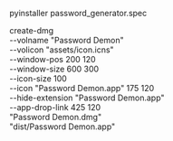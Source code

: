 pyinstaller password_generator.spec

create-dmg \
  --volname "Password Demon" \
  --volicon "assets/icon.icns" \
  --window-pos 200 120 \
  --window-size 600 300 \
  --icon-size 100 \
  --icon "Password Demon.app" 175 120 \
  --hide-extension "Password Demon.app" \
  --app-drop-link 425 120 \
  "Password Demon.dmg" \
  "dist/Password Demon.app"

